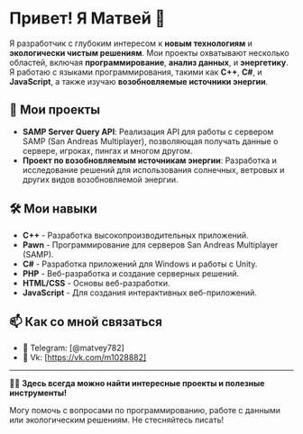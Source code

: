 # Привет! Я Матвей 👋

Я разработчик с глубоким интересом к **новым технологиям** и **экологически чистым решениям**. Мои проекты охватывают несколько областей, включая **программирование**, **анализ данных**, и **энергетику**. Я работаю с языками программирования, такими как **C++**, **C#**, и **JavaScript**, а также изучаю **возобновляемые источники энергии**.

## 🚀 Мои проекты

- **SAMP Server Query API**: Реализация API для работы с сервером SAMP (San Andreas Multiplayer), позволяющая получать данные о сервере, игроках, пингах и многом другом.
- **Проект по возобновляемым источникам энергии**: Разработка и исследование решений для использования солнечных, ветровых и других видов возобновляемой энергии.

## 🛠️ Мои навыки

- **C++** - Разработка высокопроизводительных приложений.
- **Pawn** - Программирование для серверов San Andreas Multiplayer (SAMP).
- **C#** - Разработка приложений для Windows и работы с Unity.
- **PHP** - Веб-разработка и создание серверных решений.
- **HTML/CSS** - Основы веб-разработки.
- **JavaScript** - Для создания интерактивных веб-приложений.

## 📫 Как со мной связаться

- 💬 Telegram: [@matvey782]
- 💬 Vk: [https://vk.com/m1028882]

---

👨‍💻 **Здесь всегда можно найти интересные проекты и полезные инструменты!**

Могу помочь с вопросами по программированию, работе с данными или экологическим решениям. Не стесняйтесь писать!
